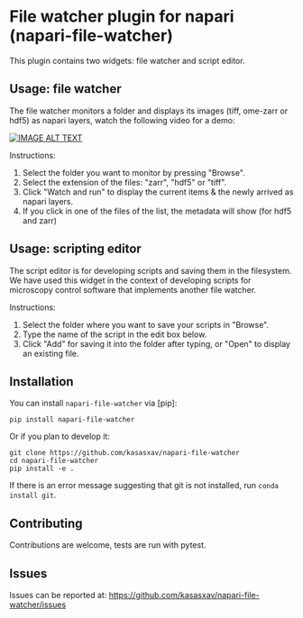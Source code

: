 # File watcher plugin for napari (napari-file-watcher)


This plugin contains two widgets: file watcher and script editor.


## Usage: file watcher

The file watcher monitors a folder and displays its images (tiff, ome-zarr or hdf5) as napari layers, watch the following video for a demo:

[![IMAGE ALT TEXT](http://img.youtube.com/vi/lFRVwlHgJ-Y/0.jpg)](https://www.youtube.com/watch?v=lFRVwlHgJ-Y "Demo napari-file-watcher")

Instructions:

1. Select the folder you want to monitor by pressing "Browse".
2. Select the extension of the files: "zarr", "hdf5" or "tiff".
3. Click "Watch and run" to display the current items & the newly arrived as napari layers.
4. If you click in one of the files of the list, the metadata will show (for hdf5 and zarr)

## Usage: scripting editor

The script editor is for developing scripts and saving them in the filesystem. 
We have used this widget in the context of developing scripts for microscopy control software that implements another file watcher.

Instructions:

1. Select the folder where you want to save your scripts in "Browse".
2. Type the name of the script in the edit box below.
3. Click "Add" for saving it into the folder after typing, or "Open" to display an existing file.

## Installation

You can install `napari-file-watcher` via [pip]:

    pip install napari-file-watcher

Or if you plan to develop it:

    git clone https://github.com/kasasxav/napari-file-watcher
    cd napari-file-watcher
    pip install -e .

If there is an error message suggesting that git is not installed, run `conda install git`.

## Contributing

Contributions are welcome, tests are run with pytest.

## Issues

Issues can be reported at: https://github.com/kasasxav/napari-file-watcher/issues
